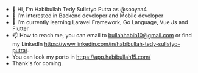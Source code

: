 - 👋 Hi, I’m Habibullah Tedy Sulistyo Putra as @sooyaa4 
- 👀 I’m interested in Backend developer and Mobile developer
- 🌱 I’m currently learning Laravel Framework, Go Language, Vue Js and Flutter 
- 📫 How to reach me, you can email to bullahhabib10@gmail.com or find my LinkedIn https://www.linkedin.com/in/habibullah-tedy-sulistyo-putra/.
- You can look my porto in https://app.habibullah15.com/
- Thank's for coming.

<!---
sooyaa4/sooyaa4 is a ✨ special ✨ repository because its `README.md` (this file) appears on your GitHub profile.
You can click the Preview link to take a look at your changes.
--->
